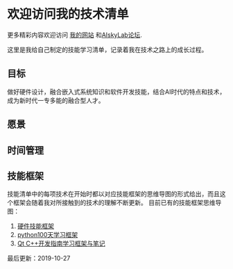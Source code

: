 # 欢迎访问我的技术清单

更多精彩内容欢迎访问 [我的网站](https://xueyusky.cn) 和[AIskyLab论坛](https://aiskylab.com).

这里是我给自己制定的技能学习清单，记录着我在技术之路上的成长过程。

## 目标

做好硬件设计，融合嵌入式系统知识和软件开发技能，结合AI时代的特点和技术，成为新时代一专多能的融合型人才。

## 愿景

## 时间管理

## 技能框架

技能清单中的每项技术在开始时都以对应技能框架的思维导图的形式给出，而且这个框架会随着我对所接触到的技术的理解不断更新。
目前已有的技能框架思维导图：

1. [硬件技能框架](.\hardware\01硬件技能框架.md)
2. [python100天学习框架](.\program\python学习框架.md)
3. [Qt C++开发指南学习框架与笔记](./software/Qt开发指南)

最后更新：2019-10-27

